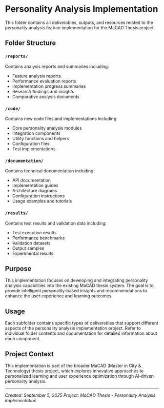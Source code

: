 # Personality Analysis Implementation

This folder contains all deliverables, outputs, and resources related to the personality analysis feature implementation for the MaCAD Thesis project.

## Folder Structure

### `/reports/`
Contains analysis reports and summaries including:
- Feature analysis reports
- Performance evaluation reports
- Implementation progress summaries
- Research findings and insights
- Comparative analysis documents

### `/code/`
Contains new code files and implementations including:
- Core personality analysis modules
- Integration components
- Utility functions and helpers
- Configuration files
- Test implementations

### `/documentation/`
Contains technical documentation including:
- API documentation
- Implementation guides
- Architecture diagrams
- Configuration instructions
- Usage examples and tutorials

### `/results/`
Contains test results and validation data including:
- Test execution results
- Performance benchmarks
- Validation datasets
- Output samples
- Experimental results

## Purpose

This implementation focuses on developing and integrating personality analysis capabilities into the existing MaCAD thesis system. The goal is to provide intelligent personality-based insights and recommendations to enhance the user experience and learning outcomes.

## Usage

Each subfolder contains specific types of deliverables that support different aspects of the personality analysis implementation project. Refer to individual folder contents and documentation for detailed information about each component.

## Project Context

This implementation is part of the broader MaCAD (Master in City & Technology) thesis project, which explores innovative approaches to personalized learning and user experience optimization through AI-driven personality analysis.

---

*Created: September 5, 2025*
*Project: MaCAD Thesis - Personality Analysis Implementation*